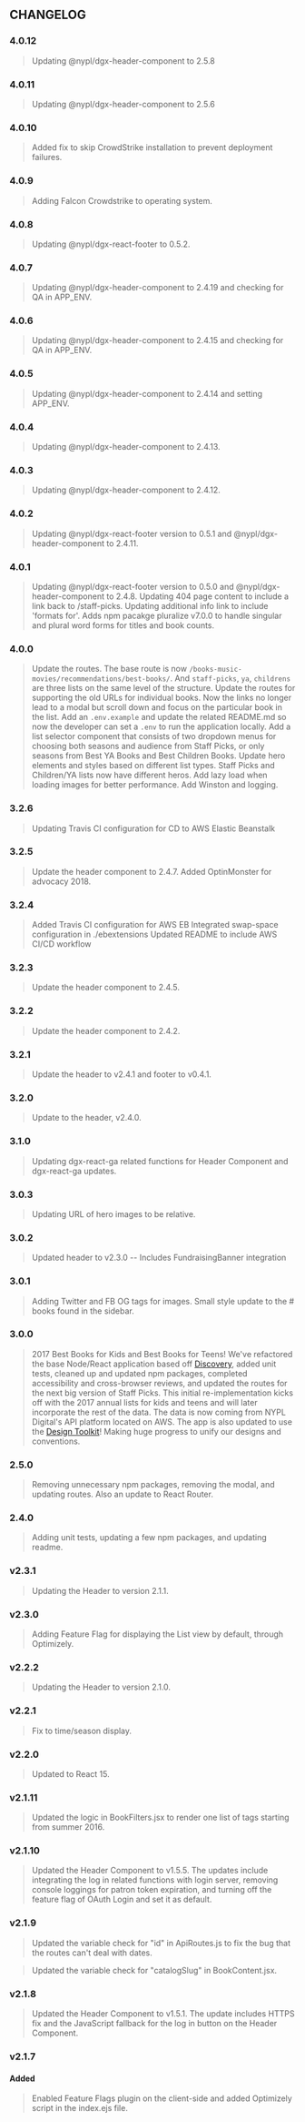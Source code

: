 ## CHANGELOG

### 4.0.12
> Updating @nypl/dgx-header-component to 2.5.8

### 4.0.11
> Updating @nypl/dgx-header-component to 2.5.6

### 4.0.10
> Added fix to skip CrowdStrike installation to prevent deployment failures.

### 4.0.9
> Adding Falcon Crowdstrike to operating system.

### 4.0.8
> Updating @nypl/dgx-react-footer to 0.5.2.

### 4.0.7
> Updating @nypl/dgx-header-component to 2.4.19 and checking for QA in APP_ENV.

### 4.0.6
> Updating @nypl/dgx-header-component to 2.4.15 and checking for QA in APP_ENV.

### 4.0.5
> Updating @nypl/dgx-header-component to 2.4.14 and setting APP_ENV.

### 4.0.4
> Updating @nypl/dgx-header-component to 2.4.13.

### 4.0.3
> Updating @nypl/dgx-header-component to 2.4.12.

### 4.0.2
> Updating @nypl/dgx-react-footer version to 0.5.1 and @nypl/dgx-header-component to 2.4.11.

### 4.0.1
> Updating @nypl/dgx-react-footer version to 0.5.0 and @nypl/dgx-header-component to 2.4.8.
> Updating 404 page content to include a link back to /staff-picks.
> Updating additional info link to include 'formats for'.
> Adds npm pacakge pluralize v7.0.0 to handle singular and plural word forms for titles and book counts.

### 4.0.0
> Update the routes. The base route is now `/books-music-movies/recommendations/best-books/`. And `staff-picks`, `ya`, `childrens` are three lists on the same level of the structure.
> Update the routes for supporting the old URLs for individual books. Now the links no longer lead to a modal but scroll down and focus on the particular book in the list.
> Add an `.env.example` and update the related README.md so now the developer can set a `.env` to run the application locally.
> Add a list selector component that consists of two dropdown menus for choosing both seasons and audience from Staff Picks, or only seasons from Best YA Books and Best Children Books.
> Update hero elements and styles based on different list types. Staff Picks and Children/YA lists now have different heros.
> Add lazy load when loading images for better performance.
> Add Winston and logging.

### 3.2.6
> Updating Travis CI configuration for CD to AWS Elastic Beanstalk

### 3.2.5
> Update the header component to 2.4.7.
> Added OptinMonster for advocacy 2018.

### 3.2.4
> Added Travis CI configuration for AWS EB
> Integrated swap-space configuration in ./ebextensions
> Updated README to include AWS CI/CD workflow

### 3.2.3
> Update the header component to 2.4.5.

### 3.2.2
> Update the header component to 2.4.2.

### 3.2.1
> Update the header to v2.4.1 and footer to v0.4.1.

### 3.2.0
> Update to the header, v2.4.0.

### 3.1.0
> Updating dgx-react-ga related functions for Header Component and dgx-react-ga updates.

### 3.0.3
> Updating URL of hero images to be relative.

### 3.0.2
> Updated header to v2.3.0 -- Includes FundraisingBanner integration

### 3.0.1
> Adding Twitter and FB OG tags for images.
> Small style update to the # books found in the sidebar.

### 3.0.0
> 2017 Best Books for Kids and Best Books for Teens!
> We've refactored the base Node/React application based off [Discovery](https://github.com/NYPL-discovery/discovery-front-end), added unit tests, cleaned up and updated npm packages, completed accessibility and cross-browser reviews, and updated the routes for the next big version of Staff Picks. This initial re-implementation kicks off with the 2017 annual lists for kids and teens and will later incorporate the rest of the data. The data is now coming from NYPL Digital's API platform located on AWS. The app is also updated to use the [Design Toolkit](https://github.com/NYPL/design-toolkit)! Making huge progress to unify our designs and conventions.

### 2.5.0
> Removing unnecessary npm packages, removing the modal, and updating routes. Also an update to React Router.

### 2.4.0
> Adding unit tests, updating a few npm packages, and updating readme.

### v2.3.1
> Updating the Header to version 2.1.1.

### v2.3.0
> Adding Feature Flag for displaying the List view by default, through Optimizely.

### v2.2.2
> Updating the Header to version 2.1.0.

### v2.2.1
> Fix to time/season display.

### v2.2.0
> Updated to React 15.

### v2.1.11
> Updated the logic in BookFilters.jsx to render one list of tags starting from summer 2016.

### v2.1.10
> Updated the Header Component to v1.5.5. The updates include integrating the log in related functions with login server, removing console loggings for patron token expiration, and turning off the feature flag of OAuth Login and set it as default.

### v2.1.9
> Updated the variable check for "id" in ApiRoutes.js to fix the bug that the routes can't deal with dates.

> Updated the variable check for "catalogSlug" in BookContent.jsx.

### v2.1.8
> Updated the Header Component to v1.5.1. The update includes HTTPS fix and the JavaScript fallback for the log in button on the Header Component.

### v2.1.7
#### Added
> Enabled Feature Flags plugin on the client-side and added Optimizely script in the index.ejs file.
